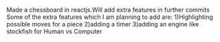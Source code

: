 Made a chessboard in reactjs.Will add extra features in further commits
Some of the extra features which I am planning to add are:
1)Highlighting possible moves for a piece
2)adding a timer
3)adding an engine like stockfish for Human vs Computer
